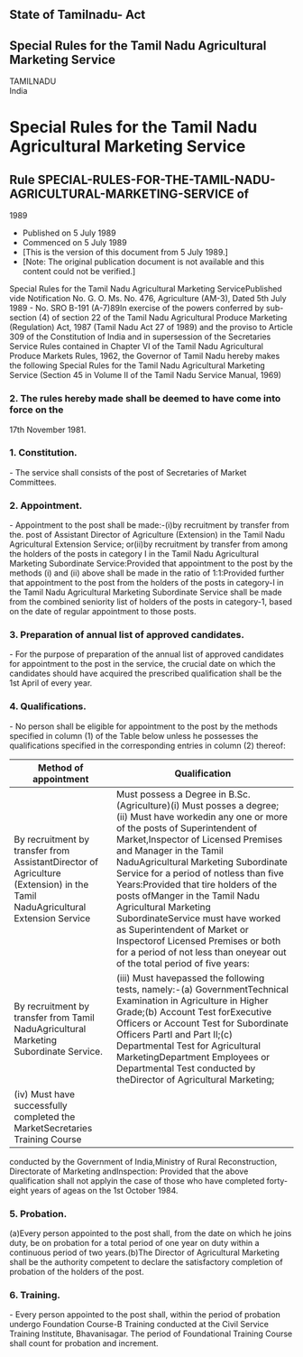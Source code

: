 ## State of Tamilnadu- Act

## Special Rules for the Tamil Nadu Agricultural Marketing Service

TAMILNADU  
India

# Special Rules for the Tamil Nadu Agricultural Marketing Service

## Rule SPECIAL-RULES-FOR-THE-TAMIL-NADU-AGRICULTURAL-MARKETING-SERVICE of
1989

  * Published on 5 July 1989 
  * Commenced on 5 July 1989 
  * [This is the version of this document from 5 July 1989.] 
  * [Note: The original publication document is not available and this content could not be verified.] 

Special Rules for the Tamil Nadu Agricultural Marketing ServicePublished vide
Notification No. G. O. Ms. No. 476, Agriculture (AM-3), Dated 5th July 1989 -
No. SRO B-191 (A-7)89In exercise of the powers conferred by sub-section (4) of
section 22 of the Tamil Nadu Agricultural Produce Marketing (Regulation) Act,
1987 (Tamil Nadu Act 27 of 1989) and the proviso to Article 309 of the
Constitution of India and in supersession of the Secretaries Service Rules
contained in Chapter VI of the Tamil Nadu Agricultural Produce Markets Rules,
1962, the Governor of Tamil Nadu hereby makes the following Special Rules for
the Tamil Nadu Agricultural Marketing Service (Section 45 in Volume II of the
Tamil Nadu Service Manual, 1969)

### 2. The rules hereby made shall be deemed to have come into force on the
17th November 1981.

### 1. Constitution.

\- The service shall consists of the post of Secretaries of Market Committees.

### 2\. Appointment.

\- Appointment to the post shall be made:-(i)by recruitment by transfer from
the. post of Assistant Director of Agriculture (Extension) in the Tamil Nadu
Agricultural Extension Service; or(ii)by recruitment by transfer from among
the holders of the posts in category I in the Tamil Nadu Agricultural
Marketing Subordinate Service:Provided that appointment to the post by the
methods (i) and (ii) above shall be made in the ratio of 1:1:Provided further
that appointment to the post from the holders of the posts in category-I in
the Tamil Nadu Agricultural Marketing Subordinate Service shall be made from
the combined seniority list of holders of the posts in category-1, based on
the date of regular appointment to those posts.

### 3. Preparation of annual list of approved candidates.

\- For the purpose of preparation of the annual list of approved candidates
for appointment to the post in the service, the crucial date on which the
candidates should have acquired the prescribed qualification shall be the 1st
April of every year.

### 4. Qualifications.

\- No person shall be eligible for appointment to the post by the methods
specified in column (1) of the Table below unless he possesses the
qualifications specified in the corresponding entries in column (2) thereof:

Method of appointment | Qualification  
---|---  
By recruitment by transfer from AssistantDirector of Agriculture (Extension) in the Tamil NaduAgricultural Extension Service |  Must possess a Degree in B.Sc.(Agriculture)(i) Must posses a degree;(ii) Must have workedin any one or more of the posts of Superintendent of Market,Inspector of Licensed Premises and Manager in the Tamil NaduAgricultural Marketing Subordinate Service for a period of notless than five Years:Provided that tire holders of the posts ofManger in the Tamil Nadu Agricultural Marketing SubordinateService must have worked as Superintendent of Market or Inspectorof Licensed Premises or both for a period of not less than oneyear out of the total period of five years:  
By recruitment by transfer from Tamil NaduAgricultural Marketing Subordinate Service. |  (iii) Must havepassed the following tests, namely:-(a) GovernmentTechnical Examination in Agriculture in Higher Grade;(b) Account Test forExecutive Officers or Account Test for Subordinate Officers PartI and Part II;(c) Departmental Test for Agricultural MarketingDepartment Employees or Departmental Test conducted by theDirector of Agricultural Marketing;  
|  (iv) Must have successfully completed the MarketSecretaries Training Course
conducted by the Government of India,Ministry of Rural Reconstruction,
Directorate of Marketing andInspection: Provided that the above qualification
shall not applyin the case of those who have completed forty-eight years of
ageas on the 1st October 1984.  
  
### 5. Probation.

(a)Every person appointed to the post shall, from the date on which he joins
duty, be on probation for a total period of one year on duty within a
continuous period of two years.(b)The Director of Agricultural Marketing shall
be the authority competent to declare the satisfactory completion of probation
of the holders of the post.

### 6. Training.

\- Every person appointed to the post shall, within the period of probation
undergo Foundation Course-B Training conducted at the Civil Service Training
Institute, Bhavanisagar. The period of Foundational Training Course shall
count for probation and increment.

